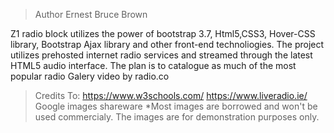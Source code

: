 >Author 
Ernest Bruce Brown


Z1 radio block utilizes the power of bootstrap 3.7, Html5,CSS3, Hover-CSS library, Bootstrap Ajax library and other front-end technoliogies.
The project utilizes prehosted internet radio services and streamed through the latest HTML5 audio interface. 
The plan is to catalogue as much of the most popular radio 
Galery video by radio.co



>Credits To:
https://www.w3schools.com/
https://www.liveradio.ie/
Google images shareware
*Most images are borrowed and won't be used commercialy. The images are for demonstration purposes only.
